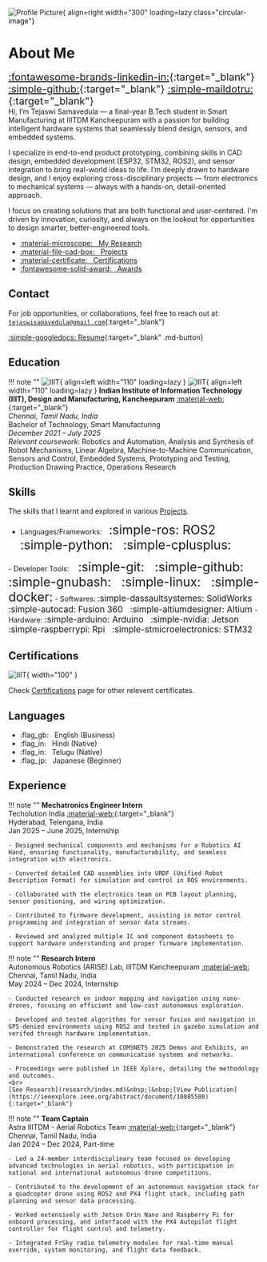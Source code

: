 <style>
    .circular-image {
      border-radius: 50%;
      object-fit: cover;
    }
  </style>

![Profile Picture](assets/images/image.jpeg){ align=right width="300" loading=lazy class="circular-image"}

# **About Me**
<span style="font-size:20px;"> [:fontawesome-brands-linkedin-in:](https://www.linkedin.com/in/tejaswisamavedula/){:target="_blank"} 
[:simple-github:](https://github.com/tejaswisam){:target="_blank"} [:simple-maildotru:](mailto:tejaswisamavedula@gmail.com){:target="_blank"}
</span>
<br>
Hi, I’m Tejaswi Samavedula — a final-year B.Tech student in Smart Manufacturing at IIITDM Kancheepuram with a passion for building intelligent hardware systems that seamlessly blend design, sensors, and embedded systems.

I specialize in end-to-end product prototyping, combining skills in CAD design, embedded development (ESP32, STM32, ROS2), and sensor integration to bring real-world ideas to life. I’m deeply drawn to hardware design, and I enjoy exploring cross-disciplinary projects — from electronics to mechanical systems — always with a hands-on, detail-oriented approach.

I focus on creating solutions that are both functional and user-centered. I'm driven by innovation, curiosity, and always on the lookout for opportunities to design smarter, better-engineered tools.

<div class="grid cards" markdown>

- [:material-microscope: &nbsp; My Research](research/index.md)
- [:material-file-cad-box: &nbsp; Projects](projects/index.md)
- [:material-certificate: &nbsp; Certifications](certifications/index.md)
- [:fontawesome-solid-award: &nbsp; Awards](awards/index.md)

</div>

## Contact

For job opportunities, or collaborations, feel free to reach out at: [`tejaswisamavedula@gmail.com`](mailto:tejaswisamavedula@gmail.com){:target="_blank"}

[:simple-googledocs: Resume](resume/Tejaswi_Samavedula_Resume.pdf){:target="_blank" .md-button}

## Education
!!! note ""
    ![IIIT](assets/images/Insignia.png#only-light){ align=left width="110" loading=lazy }
    ![IIIT](assets/images/Insignia_W.png#only-dark){ align=left width="110" loading=lazy }
    **Indian Institute of Information Technology (IIIT), Design and Manufacturing, Kancheepuram** [:material-web:](https://www.iiitdm.ac.in/){:target="_blank"}
    <br>
    *Chennai, Tamil Nadu, India*
    <br>
    Bachelor of Technology, Smart Manufacturing
    <br>
    *December 2021 – July 2025*
    <br>
    *Relevant coursework*: Robotics and Automation, Analysis and Synthesis of Robot Mechanisms, Linear Algebra, Machine-to-Machine Communication, Sensors and Control, Embedded Systems, Prototyping and Testing, Production Drawing Practice, Operations Research

## Skills
The skills that I learnt and explored in various [Projects](projects/index.md).

<div class="grid cards" markdown>

- Languages/Frameworks:<span style="font-size:25px;">&nbsp; :simple-ros: ROS2 &nbsp; :simple-python: &nbsp; :simple-cplusplus:
</span>
- Developer Tools: <span style="font-size:25px;"> &nbsp; :simple-git: &nbsp; :simple-github: &nbsp; :simple-gnubash: &nbsp; :simple-linux: &nbsp; :simple-docker:</span>
- Softwares: <span style="font-size:17px;"> :simple-dassaultsystemes: SolidWorks &nbsp; :simple-autocad: Fusion 360 &nbsp; :simple-altiumdesigner: Altium </span>
- Hardware: <span style="font-size:17px;">:simple-arduino: Arduino &nbsp; :simple-nvidia: Jetson &nbsp; :simple-raspberrypi: Rpi &nbsp; :simple-stmicroelectronics: STM32 </span>

</div>

## Certifications
![IIIT](assets/images/CSWA.png){ width="100" }

Check [Certifications](certifications/index.md) page for other relevent certificates.

## Languages
<div class="grid cards" markdown>

- :flag_gb: &nbsp; English (Business)
- :flag_in: &nbsp; Hindi (Native)
- :flag_in: &nbsp; Telugu (Native)
- :flag_jp: &nbsp; Japanese (Beginner)

</div>

## Experience
!!! note ""
    **Mechatronics Engineer Intern**
    <br>
    Techolution India [:material-web:](https://www.techolution.com/){:target="_blank"}
    <br> 
    Hyderabad, Telengana, India
    <br>
    Jan 2025 – June 2025, Internship
    <br>

    - Designed mechanical components and mechanisms for a Robotics AI Hand, ensuring functionality, manufacturability, and seamless integration with electronics.

    - Converted detailed CAD assemblies into URDF (Unified Robot Description Format) for simulation and control in ROS environments.

    - Collaborated with the electronics team on PCB layout planning, sensor positioning, and wiring optimization.

    - Contributed to firmware development, assisting in motor control programming and integration of sensor data streams.

    - Reviewed and analyzed multiple IC and component datasheets to support hardware understanding and proper firmware implementation.

!!! note ""
    **Research Intern**
    <br>
    Autonomous Robotics (ARISE) Lab, IIITDM Kancheepuram [:material-web:](research/index.md)
    <br> 
    Chennai, Tamil Nadu, India
    <br>
    May 2024 – Dec 2024, Internship
    <br>

    - Conducted research on indoor mapping and navigation using nano-drones, focusing on efficient and low-cost autonomous exploration.

    - Developed and tested algorithms for sensor fusion and navigation in GPS-denied environments using ROS2 and tested in gazebo simulation and verifed through hardware implementation.

    - Demonstrated the research at COMSNETS 2025 Demos and Exhibits, an international conference on communication systems and networks.

    - Proceedings were published in IEEE Xplore, detailing the methodology and outcomes.
    <br>
    [See Research](research/index.md)&nbsp;|&nbsp;[View Publication](https://ieeexplore.ieee.org/abstract/document/10885580){:target="_blank"}

!!! note ""
    **Team Captain**
    <br>
    Astra IIITDM - Aerial Robotics Team [:material-web:](https://www.linkedin.com/company/astra-iiitdm/){:target="_blank"}
    <br> 
    Chennai, Tamil Nadu, India
    <br> 
    Jan 2024 – Dec 2024, Part-time
    <br>

    - Led a 24-member interdisciplinary team focused on developing advanced technologies in aerial robotics, with participation in national and international autonomous drone competitions.

    - Contributed to the development of an autonomous navigation stack for a quadcopter drone using ROS2 and PX4 flight stack, including path planning and sensor data processing.

    - Worked extensively with Jetson Orin Nano and Raspberry Pi for onboard processing, and interfaced with the PX4 Autopilot flight controller for flight control and telemetry.

    - Integrated FrSky radio telemetry modules for real-time manual override, system monitoring, and flight data feedback.
